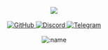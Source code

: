 <p align="center">
  <a href="https://discord.com/users/763141886834769980"> <img align="center" src="https://lanyard.kyrie25.dev/api/763141886834769980?waveColor=222&waveSpotifyColor=212121&gradient=fff&borderRadius=25px&bg=000&animatedDecoration=false&hideNameplate=false&hideTimestamp=true&hideBadges=false&hideActivity=false&hideProfile=false&showDisplayName=false"/></a>
  <br>
  <br>
  <a href="https://github.com/doxiado-dev">
    <img src="https://img.shields.io/badge/-GitHub-black?style=plastic&logo=github&logoColor=white" alt="GitHub" />
  </a>
  <a href="https://discord.com/users/763141886834769980">
    <img src="https://img.shields.io/badge/-Discord-black?style=plastic&logo=discord&logoColor=white" alt="Discord" />
  </a>
  <a href="https://t.me/doxiado">
    <img src="https://img.shields.io/badge/-Telegram-black?style=plastic&logo=telegram&logoColor=white" alt="Telegram" />
  </a>
  <br>
  <br>
  <img src="https://komarev.com/ghpvc/?username=doxiado-dev&color=gray&style=plastic" alt=":name" />
  <br>
  <br>

</p>
